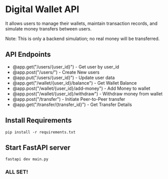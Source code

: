# Digital Wallet API

It allows users to manage their wallets, maintain transaction records, and simulate money transfers between users.

Note: This is only a backend simulation; no real money will be transferred.

## API Endpoints

- @app.get("/users/{user_id}") - Get user by user_id
- @app.post("/users/") - Create New users
- @app.put("/users/{user_id}") - Update user data
- @app.get("/wallet/{user_id}/balance") - Get Wallet Balance
- @app.post("/wallet/{user_id}/add-money") - Add Money to wallet
- @app.post("/wallet/{user_id}/withdraw") - Withdraw money from wallet
- @app.post("/transfer") - Initiate Peer-to-Peer transfer
- @app.get("/transfer/{transfer_id}") - Get Transfer Details

## Install Requirements

```
pip install -r requirements.txt
```

## Start FastAPI server

```
fastapi dev main.py
```

### ALL SET!
